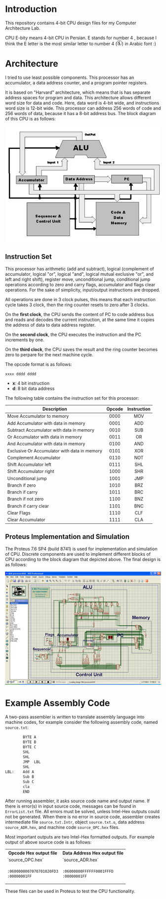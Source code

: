 
# Introduction

This repository contains 4-bit CPU design files for my Computer Architecture
Lab.

CPU E-bity means 4-bit CPU in Persian. E stands for number 4 , because I think
the E letter is the most similar letter to number 4
(![Arabic 4](Images/Arabic-4.jpg?raw=true "Arabic 4")) in Arabic font :)



# Architecture

I tried to use least possible components. This processor has an accumulator, a
data address counter, and a program pointer registers.

It is based on "Harvard" architecture, which means that is has separate address
spaces for program and data. This architecture allows different word size for
data and code. Here, data word is 4-bit wide, and instructions word size is
12-bit wide. This processor can address 256 words of code and 256 words of data,
because it has a 8-bit address bus. The block diagram of this CPU is as follows:


![Block Diagram](Images/BlockDiagram.png?raw=true "Block Diagram")



## Instruction Set

This processor has arithmetic (add and subtract), logical (complement of
accumulator, logical "or", logical "and", logical mutual exclusive "or", and
left and right shift), register move, unconditional jump, conditional jump
operations according to zero and carry flags, accumulator and flags clear
operations. For the sake of simplicity, input/output instructions are dropped.

All operations are done in 3 clock pulses, this means that each instruction
cycle takes 3 clock, then the ring counter resets to zero after 3 clocks.

On the __first clock__, the CPU sends the content of PC to code address bus and
reads and decodes the current instruction, at the same time it copies the
address of data to data address register.

On the __second clock__, the CPU executes the instruction and the PC increments
by one.

On the __third clock__, the CPU saves the result and the ring counter becomes
zero to perpare for the next machine cycle.

The opcode format is as follows:

	xxxx dddd dddd

* __x__: 4 bit instruction
* __d__: 8 bit data address


The following table contains the instruction set for this processor:


| Description									| Opcode | Instruction |
| ----------------------------------------------|:------:|:-----------:|
| Move Accumulator to memory					|  0000  |     MOV     |
| Add Accumulator with data in memory			|  0001  |     ADD     |
| Subtract Accumulator with data in memory		|  0010  |     SUB     |
| Or Accumulator with data in memory			|  0011  |     OR      |
| And Accumulator with data in memory			|  0100  |     AND     |
| Exclusive Or Accumulator with data in memory	|  0101  |     XOR     |
| Complement Accumulator						|  0110  |     NOT     |
| Shift Accumulator left						|  0111  |     SHL     |
| Shift Accumulator right						|  1000  |     SHR     |
| Unconditional jump							|  1001  |     JMP     |
| Branch if zero								|  1010  |     BRZ     |
| Branch if carry								|  1011  |     BRC     |
| Branch if not zero							|  1100  |     BNZ     |
| Branch if carry clear							|  1101  |     BNC     |
| Clear Flags									|  1110  |     CLF     |
| Clear Accumulator								|  1111  |     CLA     |



## Proteus Implementation and Simulation

The Proteus 7.6 SP4 (build 8741) is used for implementation and simulation of
CPU. Discrete components are used to implement different blocks of CPU according
to the block diagram that depicted above. The final design is as follows:


![Proteus Simulation](Images/CPU.png?raw=true "Proteus Simulation")



# Example Assembly Code

A two-pass assembler is written to translate assembly language into machine
codes, for example consider the following assembly code, named `source.txt`:


```assembly
		BYTE A
		BYTE B
		BYTE C
		SHL
		SHL
		JMP  LBL
		SHL
LBL:	Add A
		Sub B
		Sub C
		cla
		END
```


After running assembler, it asks source code name and output name.
If there is error(s) in input source code, messages can be found in
`ErrorList.txt` file. All errors must be solved, unless Intel-Hex outputs could
not be generated. When there is no error in source code, assembler creates
intermediate file `source.txt.Intr`, object `source.txt.o`, data address
`source_ADR.hex`, and machine code `source_OPC.hex` files.

Most important outputs are two Intel-Hex formatted outputs. For example output
of above source code is as follows:


<table>
<tr>
	<th>Opcode Hex output file</th>
	<th>Data Address Hex output file</th>
</tr><tr>
	<td> `source_OPC.hex` </td>
	<td> `source_ADR.hex` </td>
</tr><tr><td>

```hex
:0600000007070701020FD3
:00000001FF
```

</td><td>

```hex
:06000000FFFFFF0001FFFD
:00000001FF
```

</td></tr>
</table>


These files can be used in Proteus to test the CPU functionality.

